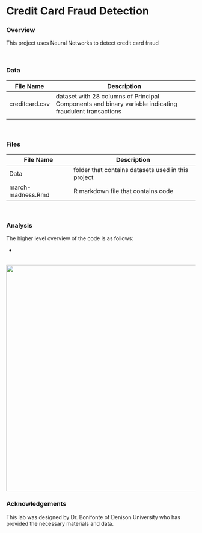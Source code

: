 # Credit Card Fraud Detection

### Overview

This project uses Neural Networks to detect credit card fraud

<br/>

### Data

|File Name|Description|
|--|--|
|creditcard.csv|dataset with 28 columns of Principal Components and binary variable indicating fraudulent transactions|
| | |



<br/>

### Files

|File Name|Description|
|--|--|
|Data|folder that contains datasets used in this project|
|march-madness.Rmd|R markdown file that contains code|

<br/>

### Analysis

The higher level overview of the code is as follows:

- 

<br/>


<img src="README_Images/image.png" width = 600>




<br/>




### Acknowledgements

This lab was designed by Dr. Bonifonte of Denison University who has provided the necessary materials and data.
